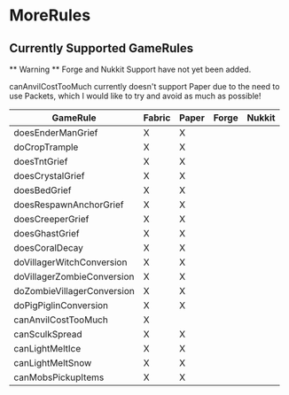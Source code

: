 # MoreRules

## Currently Supported GameRules
** Warning ** Forge and Nukkit Support have not yet been added.

canAnvilCostTooMuch currently doesn't support Paper due to the need to use Packets, which I would like to try and avoid as much as possible!

| GameRule                   | Fabric | Paper | Forge | Nukkit |
|----------------------------|--------|-------|-------|--------|
| doesEnderManGrief          | X      | X     |       |        |
| doCropTrample              | X      | X     |       |        |
| doesTntGrief               | X      | X     |       |        |
| doesCrystalGrief           | X      | X     |       |        |
| doesBedGrief               | X      | X     |       |        |
| doesRespawnAnchorGrief     | X      | X     |       |        |
| doesCreeperGrief           | X      | X     |       |        |
| doesGhastGrief             | X      | X     |       |        |
| doesCoralDecay             | X      | X     |       |        |
| doVillagerWitchConversion  | X      | X     |       |        |
| doVillagerZombieConversion | X      | X     |       |        |
| doZombieVillagerConversion | X      | X     |       |        |
| doPigPiglinConversion      | X      | X     |       |        |
| canAnvilCostTooMuch        | X      |       |       |        |
| canSculkSpread             | X      | X     |       |        |
| canLightMeltIce            | X      | X     |       |        |
| canLightMeltSnow           | X      | X     |       |        |
| canMobsPickupItems         | X      | X     |       |        |